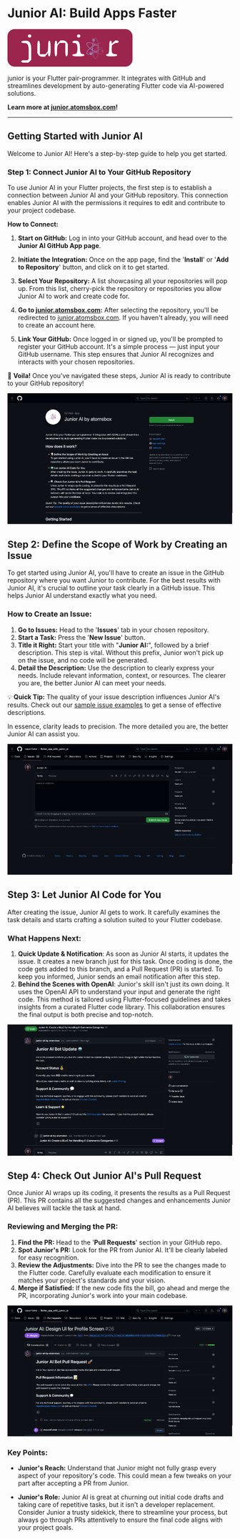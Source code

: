 # Junior AI: Build Apps Faster

<p align="left">
  <a href="https://junior.atomsbox.com">
    <img src="images/junior-logo-with-bg-2.png" alt="junior by atomsbox"/>
  </a>
</p>

junior is your Flutter pair-programmer. It integrates with GitHub and streamlines development by auto-generating Flutter code via AI-powered solutions.

**Learn more at [junior.atomsbox.com](https://junior.atomsbox.com)!**

---


## Getting Started with Junior AI
Welcome to Junior AI! Here's a step-by-step guide to help you get started.

### Step 1: Connect Junior AI to Your GitHub Repository
To use Junior AI in your Flutter projects, the first step is to establish a connection between Junior AI and your GitHub repository. This connection enables Junior AI with the permissions it requires to edit and contribute to your project codebase.

**How to Connect:**
1. **Start on GitHub:** Log in into your GitHub account, and head over to the **Junior AI GitHub App page**. 
   
2. **Initiate the Integration:** Once on the app page, find the '**Install**' or '**Add to Repository**' button, and click on it to get started.

3. **Select Your Repository:** A list showcasing all your repositories will pop up. From this list, cherry-pick the repository or repositories you allow Junior AI to work and create code for.

4. **Go to [junior.atomsbox.com](https://junior.atomsbox.com):** After selecting the repository, you'll be redirected to [junior.atomsbox.com](https://junior.atomsbox.com). If you haven't already, you will need to create an account here.

5. **Link Your GitHub:** Once logged in or signed up, you'll be prompted to register your GitHub account. It's a simple process — just input your GitHub username. This step ensures that Junior AI recognizes and interacts with your chosen repositories.

🎉 **Voila!** Once you've navigated these steps, Junior AI is ready to contribute to your GitHub repository!



![step-1-onboarding](images/install-junior.png)



## Step 2: Define the Scope of Work by Creating an Issue

To get started using Junior AI, you'll have to create an issue in the GitHub repository where you want Junior to contribute. For the best results with Junior AI, it's crucial to outline your task clearly in a GitHub issue. This helps Junior AI understand exactly what you need.

### How to Create an Issue:
1. **Go to Issues:** Head to the '**Issues**' tab in your chosen repository.
2. **Start a Task:** Press the '**New Issue**' button.
3. **Title it Right:** Start your title with "**Junior AI:**", followed by a brief description. This step is vital. Without this prefix, Junior won't pick up on the issue, and no code will be generated.
4. **Detail the Description:** Use the description to clearly express your needs. Include relevant information, context, or resources. The clearer you are, the better Junior AI can meet your needs.

💡 **Quick Tip:** The quality of your issue description influences Junior AI's results. Check out our [sample issue examples](#) to get a sense of effective descriptions.

In essence, clarity leads to precision. The more detailed you are, the better Junior AI can assist you.


![step-2-onboarding](images/create-issue.png)

## Step 3: Let Junior AI Code for You
After creating the issue, Junior AI gets to work. It carefully examines the task details and starts crafting a solution suited to your Flutter codebase.

### What Happens Next:
1. **Quick Update & Notification**: As soon as Junior AI starts, it updates the issue. It creates a new branch just for this task. Once coding is done, the code gets added to this branch, and a Pull Request (PR) is started. To keep you informed, Junior sends an email notification after this step.
2. **Behind the Scenes with OpenAI**: Junior's skill isn't just its own doing. It uses the OpenAI API to understand your input and generate the right code. This method is tailored using Flutter-focused guidelines and takes insights from a curated Flutter code library. This collaboration ensures the final output is both precise and top-notch.


![step-3-onboarding](images/junior-start-message.png)


## Step 4: Check Out Junior AI's Pull Request
Once Junior AI wraps up its coding, it presents the results as a Pull Request (PR). This PR contains all the suggested changes and enhancements Junior AI believes will tackle the task at hand.

### Reviewing and Merging the PR:
1. **Find the PR:** Head to the '**Pull Requests**' section in your GitHub repo.
2. **Spot Junior's PR:** Look for the PR from Junior AI. It'll be clearly labeled for easy recognition.
3. **Review the Adjustments:** Dive into the PR to see the changes made to the Flutter code. Carefully evaluate each modification to ensure it matches your project's standards and your vision.
4. **Merge if Satisfied:** If the new code fits the bill, go ahead and merge the PR, incorporating Junior's work into your main codebase.


![step-4-onboarding](images/junior-pr.png)

### Key Points:

- **Junior's Reach:** Understand that Junior might not fully grasp every aspect of your repository's code. This could mean a few tweaks on your part after accepting a PR from Junior.
  
- **Junior's Role:** Junior AI is great at churning out initial code drafts and taking care of repetitive tasks, but it isn't a developer replacement. Consider Junior a trusty sidekick, there to streamline your process, but always go through PRs attentively to ensure the final code aligns with your project goals.

